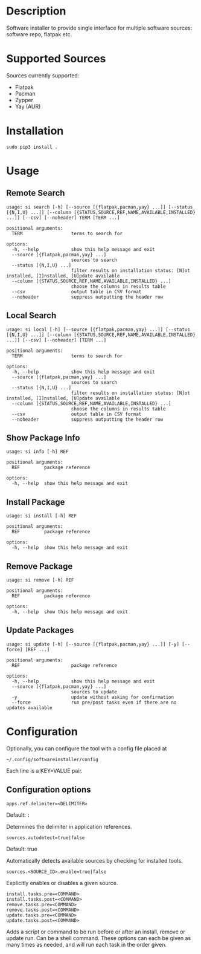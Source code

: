 # Description

Software installer to provide single interface for multiple software sources: software repo, flatpak etc.

# Supported Sources

Sources currently supported:
* Flatpak
* Pacman
* Zypper
* Yay (AUR)

# Installation

```
sudo pip3 install .
```

# Usage

## Remote Search

```
usage: si search [-h] [--source [{flatpak,pacman,yay} ...]] [--status [{N,I,U} ...]] [--column [{STATUS,SOURCE,REF,NAME,AVAILABLE,INSTALLED} ...]] [--csv] [--noheader] TERM [TERM ...]

positional arguments:
  TERM                  terms to search for

options:
  -h, --help            show this help message and exit
  --source [{flatpak,pacman,yay} ...]
                        sources to search
  --status [{N,I,U} ...]
                        filter results on installation status: [N]ot installed, [I]nstalled, [U]pdate available
  --column [{STATUS,SOURCE,REF,NAME,AVAILABLE,INSTALLED} ...]
                        choose the columns in results table
  --csv                 output table in CSV format
  --noheader            suppress outputting the header row
```

## Local Search

```
usage: si local [-h] [--source [{flatpak,pacman,yay} ...]] [--status [{N,I,U} ...]] [--column [{STATUS,SOURCE,REF,NAME,AVAILABLE,INSTALLED} ...]] [--csv] [--noheader] [TERM ...]

positional arguments:
  TERM                  terms to search for

options:
  -h, --help            show this help message and exit
  --source [{flatpak,pacman,yay} ...]
                        sources to search
  --status [{N,I,U} ...]
                        filter results on installation status: [N]ot installed, [I]nstalled, [U]pdate available
  --column [{STATUS,SOURCE,REF,NAME,AVAILABLE,INSTALLED} ...]
                        choose the columns in results table
  --csv                 output table in CSV format
  --noheader            suppress outputting the header row
```

## Show Package Info

```
usage: si info [-h] REF

positional arguments:
  REF         package reference

options:
  -h, --help  show this help message and exit
```

## Install Package

```
usage: si install [-h] REF

positional arguments:
  REF         package reference

options:
  -h, --help  show this help message and exit
```

## Remove Package

```
usage: si remove [-h] REF

positional arguments:
  REF         package reference

options:
  -h, --help  show this help message and exit
```

## Update Packages

```
usage: si update [-h] [--source [{flatpak,pacman,yay} ...]] [-y] [--force] [REF ...]

positional arguments:
  REF                   package reference

options:
  -h, --help            show this help message and exit
  --source [{flatpak,pacman,yay} ...]
                        sources to update
  -y                    update without asking for confirmation
  --force               run pre/post tasks even if there are no updates available
```

# Configuration

Optionally, you can configure the tool with a config file placed at
```
~/.config/softwareinstaller/config
```

Each line is a KEY=VALUE pair.

## Configuration options

```
apps.ref.delimiter=<DELIMITER>
```

Default: `:`

Determines the delimiter in application references.


```
sources.autodetect=true|false
```

Default: true

Automatically detects available sources by checking for installed tools.


```
sources.<SOURCE_ID>.enable=true|false
```

Explicitly enables or disables a given source.


```
install.tasks.pre=<COMMAND>
install.tasks.post=<COMMAND>
remove.tasks.pre=<COMMAND>
remove.tasks.post=<COMMAND>
update.tasks.pre=<COMMAND>
update.tasks.post=<COMMAND>
```

Adds a script or command to be run before or after an install, remove or update run. Can be a shell command. These options can each be given as many times as needed, and will run each task in the order given.
